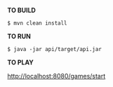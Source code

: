 **TO BUILD**

`$ mvn clean install`

**TO RUN**

`$ java -jar api/target/api.jar`

**TO PLAY**

[http://localhost:8080/games/start](http://localhost:8080/games/start)
